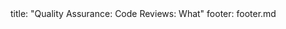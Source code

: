 <frontmatter>
title: "Quality Assurance: Code Reviews: What"
footer: footer.md
</frontmatter>

<include src="navbar.md" boilerplate />

<include src="unit-inPage-asFlat.md" boilerplate />